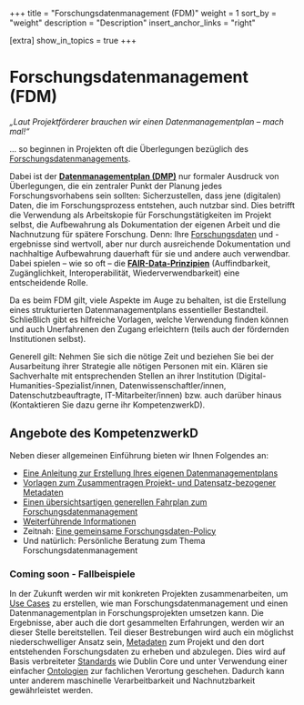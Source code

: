 +++
title = "Forschungsdatenmanagement (FDM)"
weight = 1
sort_by = "weight"
description = "Description"
insert_anchor_links = "right"

[extra]
show_in_topics = true
+++

# Forschungsdatenmanagement (FDM)

*„Laut Projektförderer brauchen wir einen Datenmanagementplan – mach mal!“*

... so beginnen in Projekten oft die Überlegungen bezüglich des [Forschungsdatenmanagements](@/glossar/_index.md#forschungsdatenmanagement).

Dabei ist der [**Datenmanagementplan (DMP)**](@/glossar/_index.md#datenmanagementplan) nur formaler Ausdruck von Überlegungen, die ein zentraler Punkt der Planung jedes Forschungsvorhabens sein sollten: Sicherzustellen, dass jene (digitalen) Daten, die im Forschungsprozess entstehen, auch nutzbar sind. Dies betrifft die Verwendung als Arbeitskopie für Forschungstätigkeiten im Projekt selbst, die Aufbewahrung als Dokumentation der eigenen Arbeit und die Nachnutzung für spätere Forschung. Denn: Ihre [Forschungsdaten](@/glossar/_index.md#forschungsdaten) und -ergebnisse sind wertvoll, aber nur durch ausreichende Dokumentation und nachhaltige Aufbewahrung dauerhaft für sie und andere auch verwendbar. Dabei spielen – wie so oft – die [**FAIR-Data-Prinzipien**](@/glossar/_index.md#fair-prinzipien) (Auffindbarkeit, Zugänglichkeit, Interoperabilität, Wiederverwendbarkeit) eine entscheidende Rolle. 

Da es beim FDM gilt, viele Aspekte im Auge zu behalten, ist die Erstellung eines strukturierten Datenmanagementplans essentieller Bestandteil. Schließlich gibt es hilfreiche Vorlagen, welche Verwendung finden können und auch Unerfahrenen den Zugang erleichtern (teils auch der fördernden Institutionen selbst).

Generell gilt: Nehmen Sie sich die nötige Zeit und beziehen Sie bei der Ausarbeitung ihrer Strategie alle nötigen Personen mit ein. Klären sie Sachverhalte mit entsprechenden Stellen an ihrer Institution (Digital-Humanities-Spezialist/innen, Datenwissenschaftler/innen, Datenschutzbeauftragte, IT-Mitarbeiter/innen) bzw. auch darüber hinaus (Kontaktieren Sie dazu gerne ihr KompetenzwerkD).

## Angebote des KompetenzwerkD

Neben dieser allgemeinen Einführung bieten wir Ihnen Folgendes an:

* [Eine Anleitung zur Erstellung Ihres eigenen Datenmanagementplans](@/fdm/plan.md)
* [Vorlagen zum Zusammentragen Projekt- und Datensatz-bezogener Metadaten](@/fdm/metadaten_schemas.md)
* [Einen übersichtsartigen generellen Fahrplan zum Forschungsdatenmanagement](@/fdm/fahrplan.md)
* [Weiterführende Informationen](@/fdm/links.md)
* Zeitnah: [Eine gemeinsame Forschungsdaten-Policy](@/fdm/forschungsdaten_policy.md)
* Und natürlich: Persönliche Beratung zum Thema Forschungsdatenmanagement 

### Coming soon - Fallbeispiele

In der Zukunft werden wir mit konkreten Projekten zusammenarbeiten, um [Use Cases](@/glossar/_index.md#use-case) zu erstellen, wie man Forschungsdatenmanagement und einen Datenmanagementplan in Forschungsprojekten umsetzen kann. Die Ergebnisse, aber auch die dort gesammelten Erfahrungen, werden wir an dieser Stelle bereitstellen. Teil dieser Bestrebungen wird auch ein möglichst niederschwelliger Ansatz sein, [Metadaten](@/glossar/_index.md#metadaten) zum Projekt und den dort entstehenden Forschungsdaten zu erheben und abzulegen. Dies wird auf Basis verbreiteter [Standards](@/glossar/_index.md#standard) wie Dublin Core und unter Verwendung einer einfacher [Ontologien](@/glossar/_index.md#ontologie) zur fachlichen Verortung geschehen. Dadurch kann unter anderem maschinelle Verarbeitbarkeit und Nachnutzbarkeit gewährleistet werden.
